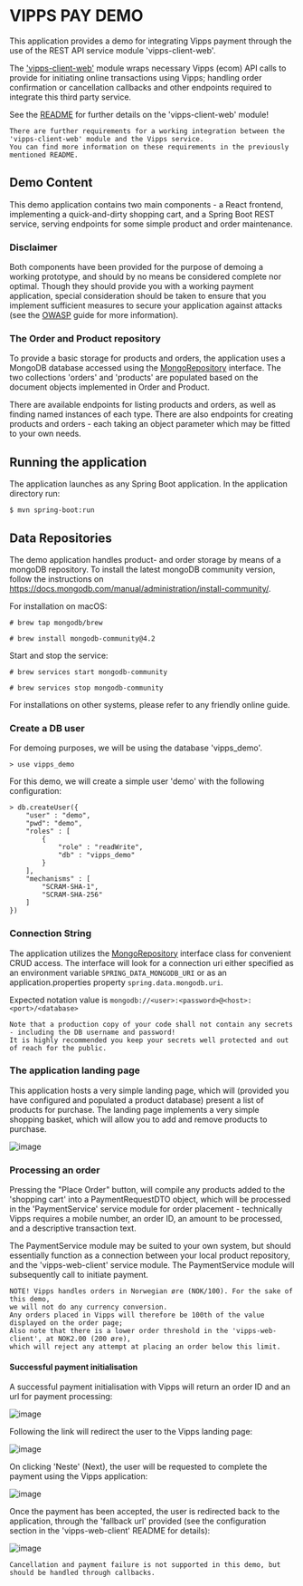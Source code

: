 # VIPPS PAY DEMO

This application provides a demo for integrating Vipps payment through the use of the REST API service module 'vipps-client-web'.

The ['vipps-client-web'](../library/README.md) module wraps necessary Vipps (ecom) API calls to provide for initiating online transactions using Vipps;
handling order confirmation or cancellation callbacks and other endpoints required to integrate this third party service.

See the [README](../library/README.md) for further details on the 'vipps-client-web' module!

    There are further requirements for a working integration between the 'vipps-client-web' module and the Vipps service.
    You can find more information on these requirements in the previously mentioned README.

## Demo Content

This demo application contains two main components - a React frontend, implementing a quick-and-dirty shopping cart,
and a Spring Boot REST service, serving endpoints for some simple product and order maintenance.

### Disclaimer
Both components have been provided for the purpose of demoing a working prototype, and should by no means be considered complete nor optimal.
Though they should provide you with a working payment application, special consideration should be taken to ensure that you implement
sufficient measures to secure your application against attacks (see the [OWASP](https://owasp.org/www-project-web-security-testing-guide/) guide for more information).

### The Order and Product repository

To provide a basic storage for products and orders, the application uses a MongoDB database accessed using the
[MongoRepository](https://docs.spring.io/spring-data/mongodb/docs/current/api/org/springframework/data/mongodb/repository/MongoRepository.html) interface.
The two collections 'orders' and 'products' are populated based on the document objects implemented in Order and Product.

There are available endpoints for listing products and orders, as well as finding named instances of each type.
There are also endpoints for creating products and orders - each taking an object parameter which may be fitted to your own needs.


## Running the application

The application launches as any Spring Boot application. In the application directory run:

```$ mvn spring-boot:run```

## Data Repositories

The demo application handles product- and order storage by means of a mongoDB repository.
To install the latest mongoDB community version, follow the instructions on https://docs.mongodb.com/manual/administration/install-community/.

For installation on macOS:

```
# brew tap mongodb/brew
```

```
# brew install mongodb-community@4.2
```

Start and stop the service:

```
# brew services start mongodb-community
```

```
# brew services stop mongodb-community
```

For installations on other systems, please refer to any friendly online guide.

### Create a DB user

For demoing purposes, we will be using the database 'vipps_demo'.

```
> use vipps_demo
```

For this demo, we will create a simple user 'demo' with the following configuration:

```
> db.createUser({
    "user" : "demo",
    "pwd": "demo",
    "roles" : [
        {
            "role" : "readWrite",
            "db" : "vipps_demo"
        }
    ],
    "mechanisms" : [
        "SCRAM-SHA-1",
        "SCRAM-SHA-256"
    ]
})
```

### Connection String

The application utilizes the [MongoRepository](https://docs.spring.io/spring-data/mongodb/docs/current/api/org/springframework/data/mongodb/repository/MongoRepository.html)
interface class for convenient CRUD access. The interface will look for a connection uri either specified as an environment variable `SPRING_DATA_MONGODB_URI`
or as an application.properties property `spring.data.mongodb.uri`.

Expected notation value is `mongodb://<user>:<password>@<host>:<port>/<database>`

    Note that a production copy of your code shall not contain any secrets - including the DB username and password!
    It is highly recommended you keep your secrets well protected and out of reach for the public.

### The application landing page

This application hosts a very simple landing page, which will (provided you have configured and populated a product database)
present a list of products for purchase. The landing page implements a very simple shopping basket, which will allow you to
add and remove products to purchase.

![image](./src/main/resources/static/images/landing_page.png "Landing Page")

### Processing an order

Pressing the "Place Order" button, will compile any products added to the 'shopping cart' into a PaymentRequestDTO object,
which will be processed in the 'PaymentService' service module for order placement - technically Vipps requires a mobile number,
an order ID, an amount to be processed, and a descriptive transaction text.

The PaymentService module may be suited to your own system, but should essentially function as a connection between
your local product repository, and the 'vipps-web-client' service module.
The PaymentService module will subsequently call to initiate payment.


    NOTE! Vipps handles orders in Norwegian øre (NOK/100). For the sake of this demo,
    we will not do any currency conversion.
    Any orders placed in Vipps will therefore be 100th of the value displayed on the order page;
    Also note that there is a lower order threshold in the 'vipps-web-client', at NOK2.00 (200 øre),
    which will reject any attempt at placing an order below this limit.

#### Successful payment initialisation

A successful payment initialisation with Vipps will return an order ID and an url for payment processing:

![image](./src/main/resources/static/images/order_placed.png "Successful Payment Initialisation")

Following the link will redirect the user to the Vipps landing page:

![image](./src/main/resources/static/images/vipps_landing_page.png "Vipps Landing Page")

On clicking 'Neste' (Next), the user will be requested to complete the payment using the Vipps application:

![image](./src/main/resources/static/images/complete_in_vipps.png "Complete in Vipps")

Once the payment has been accepted, the user is redirected back to the application, through the 'fallback url' provided
(see the configuration section in the 'vipps-web-client' README for details):

![image](./src/main/resources/static/images/fallback_page.png "Fallback Page")

    Cancellation and payment failure is not supported in this demo, but should be handled through callbacks.
